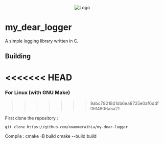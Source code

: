 <p align="center">
  <img src="https://github.com/user-attachments/assets/5a61bd2e-e187-413f-a5f5-af397e28d43f" alt="Logo"/>
</p>

# my_dear_logger
A simple logging library written in C.

## Building
<<<<<<< HEAD
=======

### For Linux (with GNU Make)
>>>>>>> 9abc79218d1db6ea8735e0af6ddf06f4906a5a21

First clone the repository :

    git clone https://github.com/noammeraihia/my-dear-logger

Compile :
    cmake -B build
    cmake --build build
